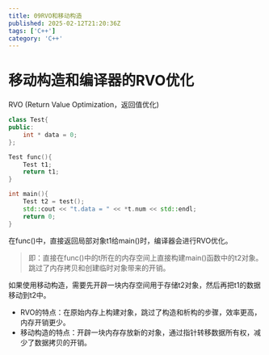```yaml
---
title: 09RVO和移动构造
published: 2025-02-12T21:20:36Z
tags: ['C++']
category: 'C++'
---
```


# 移动构造和编译器的RVO优化

RVO (Return Value Optimization，返回值优化)

```cpp
class Test{
public:
    int * data = 0;
};

Test func(){
    Test t1;
    return t1;
}

int main(){
    Test t2 = test();
    std::cout << "t.data = " << *t.num << std::endl;
    return 0;
}
```

在func()中，直接返回局部对象t1给main()时，编译器会进行RVO优化。

> 即：直接在func()中的t所在的内存空间上直接构建main()函数中的t2对象。跳过了内存拷贝和创建临时对象带来的开销。

如果使用移动构造，需要先开辟一块内存空间用于存储t2对象，然后再把t1的数据移动到t2中。

+ RVO的特点：在原始内存上构建对象，跳过了构造和析构的步骤，效率更高，内存开销更少。
+ 移动构造的特点：开辟一块内存存放新的对象，通过指针转移数据所有权，减少了数据拷贝的开销。